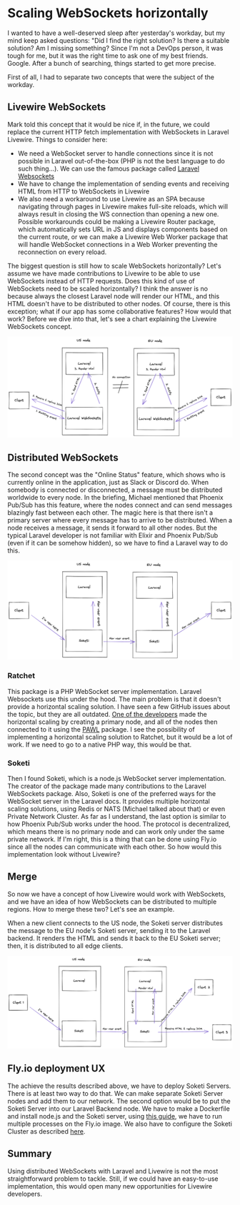 # Scaling WebSockets horizontally

I wanted to have a well-deserved sleep after yesterday's workday, but my mind keep asked questions: "Did I find the right solution? Is there a suitable solution? Am I missing something? Since I'm not a DevOps person, it was tough for me, but it was the right time to ask one of my best friends. Google. After a bunch of searching, things started to get more precise.

First of all, I had to separate two concepts that were the subject of the workday.

## Livewire WebSockets
Mark told this concept that it would be nice if, in the future, we could replace the current HTTP fetch implementation with WebSockets in Laravel Livewire. Things to consider here:

- We need a WebSocket server to handle connections since it is not possible in Laravel out-of-the-box (PHP is not the best language to do such thing...). We can use the famous package called [Laravel Websockets](https://beyondco.de/docs/laravel-websockets/getting-started/introduction)
- We have to change the implementation of sending events and receiving HTML from HTTP to WebSockets in Livewire
- We also need a workaround to use Livewire as an SPA because navigating through pages in Livewire makes full-site reloads, which will always result in closing the WS connection than opening a new one. Possible workarounds could be making a Livewire Router package, which automatically sets URL in JS and displays components based on the current route, or we can make a Livewire Web Worker package that will handle WebSocket connections in a Web Worker preventing the reconnection on every reload.

The biggest question is still how to scale WebSockets horizontally? Let's assume we have made contributions to Livewire to be able to use WebSockets instead of HTTP requests. Does this kind of use of WebSockets need to be scaled horizontally? I think the answer is no because always the closest Laravel node will render our HTML, and this HTML doesn't have to be distributed to other nodes. Of course, there is this exception; what if our app has some collaborative features? How would that work? Before we dive into that, let's see a chart explaining the Livewire WebSockets concept.

![livewire-websockets.png](./livewire-websockets.png)

## Distributed WebSockets

The second concept was the "Online Status" feature, which shows who is currently online in the application, just as Slack or Discord do. When somebody is connected or disconnected, a message must be distributed worldwide to every node. In the briefing, Michael mentioned that Phoenix Pub/Sub has this feature, where the nodes connect and can send messages blazingly fast between each other. The magic here is that there isn't a primary server where every message has to arrive to be distributed. When a node receives a message, it sends it forward to all other nodes. But the typical Laravel developer is not familiar with Elixir and Phoenix Pub/Sub (even if it can be somehow hidden), so we have to find a Laravel way to do this.

![soketi.png](./soketi.png)

### Ratchet
This package is a PHP WebSocket server implementation. Laravel Websockets use this under the hood. The main problem is that it doesn't provide a horizontal scaling solution. I have seen a few GitHub issues about the topic, but they are all outdated. [One of the developers](https://github.com/ratchetphp/Ratchet/issues/363#issuecomment-168031202) made the horizontal scaling by creating a primary node, and all of the nodes then connected to it using the [PAWL](https://github.com/ratchetphp/Pawl) package. I see the possibility of implementing a horizontal scaling solution to Ratchet, but it would be a lot of work. If we need to go to a native PHP way, this would be that.

### Soketi
Then I found Soketi, which is a node.js WebSocket server implementation. The creator of the package made many contributions to the Laravel WebSockets package. Also, Soketi is one of the preferred ways for the WebSocket server in the Laravel docs. It provides multiple horizontal scaling solutions, using Redis or NATS (Michael talked about that) or even Private Network Cluster. As far as I understand, the last option is similar to how Phoenix Pub/Sub works under the hood. The protocol is decentralized, which means there is no primary node and can work only under the same private network. If I'm right, this is a thing that can be done using Fly.io since all the nodes can communicate with each other. So how would this implementation look without Livewire?

## Merge

So now we have a concept of how Livewire would work with WebSockets, and we have an idea of how WebSockets can be distributed to multiple regions. How to merge these two? Let's see an example.

When a new client connects to the US node, the Soketi server distributes the message to the EU node's Soketi server, sending it to the Laravel backend. It renders the HTML and sends it back to the EU Soketi server; then, it is distributed to all edge clients.

![livewire-soketi.png](./livewire-soketi.png)

## Fly.io deployment UX

The achieve the results described above, we have to deploy Soketi Servers. There is at least two way to do that. We can make separate Soketi Server nodes and add them to our network. The second option would be to put the Soketi Server into our Laravel Backend node. We have to make a Dockerfile and install node.js and the Soketi server, using [this guide](https://fly.io/docs/app-guides/multiple-processes/), we have to run multiple processes on the Fly.io image. We also have to configure the Soketi Cluster as described [here](https://docs.soketi.app/advanced-usage/horizontal-scaling/clustering).

## Summary
Using distributed WebSockets with Laravel and Livewire is not the most straightforward problem to tackle. Still, if we could have an easy-to-use implementation, this would open many new opportunities for Livewire developers.
